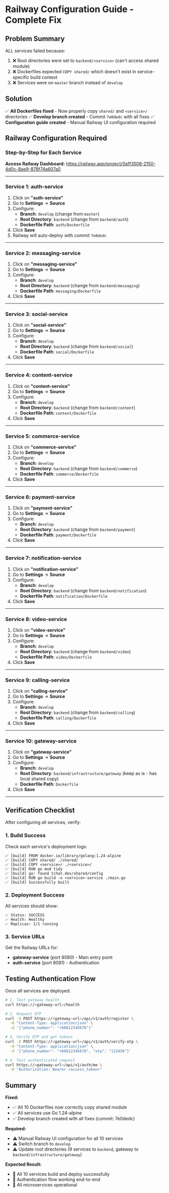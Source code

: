 # Railway Configuration Guide - Complete Fix

## Problem Summary

ALL services failed because:
1. ❌ Root directories were set to `backend/<service>` (can't access shared module)
2. ❌ Dockerfiles expected `COPY shared/` which doesn't exist in service-specific build context
3. ❌ Services were on `master` branch instead of `develop`

## Solution

✅ **All Dockerfiles fixed** - Now properly copy `shared/` and `<service>/` directories
✅ **Develop branch created** - Commit `7e0dedc` with all fixes
✅ **Configuration guide created** - Manual Railway UI configuration required

## Railway Configuration Required

### Step-by-Step for Each Service

**Access Railway Dashboard:**
https://railway.app/project/0a1f3508-2150-4d0c-8ae9-878f74a607a0

---

### Service 1: auth-service

1. Click on **"auth-service"**
2. Go to **Settings** → **Source**
3. Configure:
   - **Branch**: `develop` (change from `master`)
   - **Root Directory**: `backend` (change from `backend/auth`)
   - **Dockerfile Path**: `auth/Dockerfile`
4. Click **Save**
5. Railway will auto-deploy with commit `7e0dedc`

---

### Service 2: messaging-service

1. Click on **"messaging-service"**
2. Go to **Settings** → **Source**
3. Configure:
   - **Branch**: `develop`
   - **Root Directory**: `backend` (change from `backend/messaging`)
   - **Dockerfile Path**: `messaging/Dockerfile`
4. Click **Save**

---

### Service 3: social-service

1. Click on **"social-service"**
2. Go to **Settings** → **Source**
3. Configure:
   - **Branch**: `develop`
   - **Root Directory**: `backend` (change from `backend/social`)
   - **Dockerfile Path**: `social/Dockerfile`
4. Click **Save**

---

### Service 4: content-service

1. Click on **"content-service"**
2. Go to **Settings** → **Source**
3. Configure:
   - **Branch**: `develop`
   - **Root Directory**: `backend` (change from `backend/content`)
   - **Dockerfile Path**: `content/Dockerfile`
4. Click **Save**

---

### Service 5: commerce-service

1. Click on **"commerce-service"**
2. Go to **Settings** → **Source**
3. Configure:
   - **Branch**: `develop`
   - **Root Directory**: `backend` (change from `backend/commerce`)
   - **Dockerfile Path**: `commerce/Dockerfile`
4. Click **Save**

---

### Service 6: payment-service

1. Click on **"payment-service"**
2. Go to **Settings** → **Source**
3. Configure:
   - **Branch**: `develop`
   - **Root Directory**: `backend` (change from `backend/payment`)
   - **Dockerfile Path**: `payment/Dockerfile`
4. Click **Save**

---

### Service 7: notification-service

1. Click on **"notification-service"**
2. Go to **Settings** → **Source**
3. Configure:
   - **Branch**: `develop`
   - **Root Directory**: `backend` (change from `backend/notification`)
   - **Dockerfile Path**: `notification/Dockerfile`
4. Click **Save**

---

### Service 8: video-service

1. Click on **"video-service"**
2. Go to **Settings** → **Source**
3. Configure:
   - **Branch**: `develop`
   - **Root Directory**: `backend` (change from `backend/video`)
   - **Dockerfile Path**: `video/Dockerfile`
4. Click **Save**

---

### Service 9: calling-service

1. Click on **"calling-service"**
2. Go to **Settings** → **Source**
3. Configure:
   - **Branch**: `develop`
   - **Root Directory**: `backend` (change from `backend/calling`)
   - **Dockerfile Path**: `calling/Dockerfile`
4. Click **Save**

---

### Service 10: gateway-service

1. Click on **"gateway-service"**
2. Go to **Settings** → **Source**
3. Configure:
   - **Branch**: `develop`
   - **Root Directory**: `backend/infrastructure/gateway` (keep as is - has local shared copy)
   - **Dockerfile Path**: `Dockerfile`
4. Click **Save**

---

## Verification Checklist

After configuring all services, verify:

### 1. Build Success
Check each service's deployment logs:
```
✅ [build] FROM docker.io/library/golang:1.24-alpine
✅ [build] COPY shared/ ./shared/
✅ [build] COPY <service>/ ./<service>/
✅ [build] RUN go mod tidy
✅ [build] go: found tchat.dev/shared/config
✅ [build] RUN go build -o <service>-service ./main.go
✅ [build] Successfully built
```

### 2. Deployment Success
All services should show:
```
✅ Status: SUCCESS
✅ Health: Healthy
✅ Replicas: 1/1 running
```

### 3. Service URLs
Get the Railway URLs for:
- **gateway-service** (port 8080) - Main entry point
- **auth-service** (port 8081) - Authentication

## Testing Authentication Flow

Once all services are deployed:

```bash
# 1. Test gateway health
curl https://<gateway-url>/health

# 2. Request OTP
curl -X POST https://<gateway-url>/api/v1/auth/register \
  -H "Content-Type: application/json" \
  -d '{"phone_number": "+66812345678"}'

# 3. Verify OTP and get tokens
curl -X POST https://<gateway-url>/api/v1/auth/verify-otp \
  -H "Content-Type: application/json" \
  -d '{"phone_number": "+66812345678", "otp": "123456"}'

# 4. Test authenticated request
curl https://<gateway-url>/api/v1/auth/me \
  -H "Authorization: Bearer <access_token>"
```

## Summary

**Fixed:**
- ✅ All 10 Dockerfiles now correctly copy shared module
- ✅ All services use Go 1.24-alpine
- ✅ Develop branch created with all fixes (commit: 7e0dedc)

**Required:**
- ⚠️ Manual Railway UI configuration for all 10 services
- ⚠️ Switch branch to `develop`
- ⚠️ Update root directories (9 services to `backend`, gateway to `backend/infrastructure/gateway`)

**Expected Result:**
- 🎯 All 10 services build and deploy successfully
- 🎯 Authentication flow working end-to-end
- 🎯 All microservices operational
